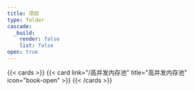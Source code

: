 ```yaml
---
title: 项目
type: folder
cascade:
  _build:
    render: false
    list: false
open: true
---
```

{{< cards >}}
  {{< card link="/高并发内存池" title="高并发内存池" icon="book-open" >}}
{{< /cards >}}